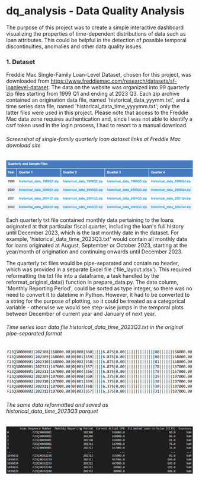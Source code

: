 # dq_analysis - Data Quality Analysis
The purpose of this project was to create a simple interactive dashboard visualizing the properties of time-dependent distributions of data such as loan attributes. This could be helpful in the detection of possible temporal discontinuities, anomalies and other data quality issues.

### 1. Dataset
Freddie Mac Single-Family Loan-Level Dataset, chosen for this project, was downloaded from https://www.freddiemac.com/research/datasets/sf-loanlevel-dataset. The data on the website was organized into 99 quarterly zip files starting from 1999 Q1 and ending at 2023 Q3. Each zip archive contained an origination data file, named 'historical_data_yyymm.txt', and a time series data file, named 'historical_data_time_yyyymm.txt'; only the latter files were used in this project. Please note that access to the Freddie Mac data zone requires authentication and, since I was not able to identify a csrf token used in the login process, I had to resort to a manual download.

###### Screenshot of single-family quarterly loan dataset links at Freddie Mac download site
![](img/freddie_mac/01_StandardDataSet_screenshot_600x160.png)

Each quarterly txt file contained monthly data pertaining to the loans originated at that particular fiscal quarter, including the loan's full history until December 2023, which is the last monthly date in the dataset. For example, 'historical_data_time_2023Q3.txt' would contain all monthly data for loans originated at August, September or October 2023, starting at the year/month of origination and continuing onwards until December 2023. 

The quarterly txt files would be pipe-separated and contain no header, which was provided in a separate Excel file ('file_layout.xlsx'). This required reformatting the txt file into a dataframe, a task handled by the reformat_original_data() function in prepare_data.py. The date column, 'Monthly Reporting Period', could be sorted as type integer, so there was no need to convert it to datetime in Python. However, it had to be converted to a string for the purpose of plotting, so it could be treated as a categorical variable - otherwise we would see step-wise jumps in the temporal plots between December of current year and January of next year.

###### Time series loan data file historical_data_time_2023Q3.txt in the original pipe-separated format
![](img/freddie_mac/02_PipeSeparatedFile_screenshot.png)

###### The same data reformatted and saved as historical_data_time_2023Q3.parquet
![](img/freddie_mac/03_ReformattedFile_screenshot.png)



